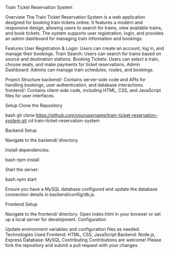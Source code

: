 Train Ticket Reservation System

Overview
The Train Ticket Reservation System is a web application designed for booking train tickets online. It features a modern and responsive design, allowing users to search for trains, view available trains, and book tickets. The system supports user registration, login, and provides an admin dashboard for managing train information and bookings.

Features
User Registration & Login: Users can create an account, log in, and manage their bookings.
Train Search: Users can search for trains based on source and destination stations.
Booking Tickets: Users can select a train, choose seats, and make payments for ticket reservations.
Admin Dashboard: Admins can manage train schedules, routes, and bookings.

Project Structure
backend/: Contains server-side code and APIs for handling bookings, user authentication, and database interactions.
frontend/: Contains client-side code, including HTML, CSS, and JavaScript files for user interfaces.

Setup
Clone the Repository

bash
git clone https://github.com/yourusername/train-ticket-reservation-system.git
cd train-ticket-reservation-system


Backend Setup

Navigate to the backend/ directory.

Install dependencies:

bash
npm install

Start the server:

bash
npm start

Ensure you have a MySQL database configured and update the database connection details in backend/config/db.js.

Frontend Setup

Navigate to the frontend/ directory.
Open index.html in your browser or set up a local server for development.
Configuration

Update environment variables and configuration files as needed.
Technologies Used
Frontend: HTML, CSS, JavaScript
Backend: Node.js, Express
Database: MySQL
Contributing
Contributions are welcome! Please fork the repository and submit a pull request with your changes.



